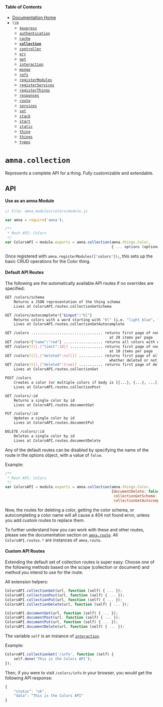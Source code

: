 <!-- -toc- -->
#### Table of Contents

- [Documentation Home](../../../../#documentation)
- `lib`
    - [`$express`](../../docs/lib/$express.md#amnaexpress)
    - [`authentication`](../../docs/lib/authentication.md#amnaauthentication)
    - [`cache`](../../docs/lib/cache.md#amnacache)
    - **[`collection`](../../docs/lib/collection.md#amnacollection)**
    - [`controller`](../../docs/lib/controller.md#amnacontroller)
    - [`err`](../../docs/lib/err.md#amnaerr)
    - [`get`](../../docs/lib/get.md#amnaget)
    - [`interaction`](../../docs/lib/interaction.md#amnainteraction)
    - [`mongo`](../../docs/lib/mongo.md#amnamongo)
    - [`refs`](../../docs/lib/refs.md#amnarefs)
    - [`registerModules`](../../docs/lib/registerModules.md#amnaregistermodules)
    - [`registerServices`](../../docs/lib/registerServices.md#amnaregisterservices)
    - [`registerThings`](../../docs/lib/registerThings.md#amnaregisterthings)
    - [`responses`](../../docs/lib/responses.md#amnaresponses)
    - [`route`](../../docs/lib/route.md#amnaroute)
    - [`services`](../../docs/lib/services.md#amnaservices)
    - [`set`](../../docs/lib/set.md#amnaset)
    - [`stack`](../../docs/lib/stack.md#amnastack)
    - [`start`](../../docs/lib/start.md#amnastart)
    - [`static`](../../docs/lib/static.md#amnastatic)
    - [`thing`](../../docs/lib/thing.md#amnathing)
    - [`things`](../../docs/lib/things.md#amnathings)
    - [`types`](../../docs/lib/types.md#amnatypes)

<!-- - -->

<!-- -title- -->
# `amna.collection`

<!-- - -->

Represents a complete API for a thing. Fully customizable and extendable.

## API

#### Use as an amna Module

```JavaScript
// File: amna_modules/colors/module.js

var amna = require('amna');

/**
 * Rest API: Colors
 */
var ColorsAPI = module.exports = amna.collection(amna.things.Color,
                                                 { ... options (optional) ...});
```

Once registered with `amna.registerModules(['colors']);`, this sets up the basic CRUD operations for the Color thing. 

#### Default API Routes

The following are the automatically available API routes if no overrides are specified:

```bash
GET /colors/schema
    Returns a JSON representation of the thing schema
    Lives at ColorsAPI.routes.collectionGetSchema

GET /colors/autocomplete?{"$input":"bl"}
    Returns colors with a word starting with "bl" (i.e. "light blue", "blue")
    Lives at ColorsAPI.routes.collectionGetAutocomplete

GET /colors ................................. returns first page of non-deleted colors,
                                                at 20 items per page
GET /colors?{"name":"red"} .................. returns all colors with name "red"
GET /colors?[{},{"limit":10}] ............... returns first page of non-deleted colors,
                                                at 10 items per page
GET /colors?[{},{"deleted":null}] ........... returns first page of all colors,
                                                whether deleted or not
GET /colors?[{},{"deleted":true}] ........... returns first page of deleted colors
    Lives at ColorsAPI.routes.collectionGet

POST /colors
    Creates a color (or multiple colors if body is [{...}, {...}, ...])
    Lives at ColorsAPI.routes.collectionPost

GET /colors/:id
    Returns a single color by id
    Lives at ColorsAPI.routes.documentGet

PUT /colors/:id
    Updates a single color by id
    Lives at ColorsAPI.routes.documentPut

DELETE /colors/:id
    Deletes a single color by id
    Lives at ColorsAPI.routes.documentDelete
```

Any of the default routes can be disabled by specifying the name of the route in the options object, with a value of `false`.

Example:

```JavaScript
/**
 * Rest API: Colors
 */
var ColorsAPI = module.exports = amna.collection(amna.things.Color,
                                                 {documentDelete: false,
                                                  collectionGetSchema: false,
                                                  collectionGetAutocomplete: false});
```

Now, the routes for deleting a color, getting the color schema, or autocompleting a color name will all cause a 404 not found error, unless you add custom routes to replace them.

To further understand how you can work with these and other routes, please see the documentation section on [`amna.route`](../../docs/lib/route.md#amnaroute). All `ColorsAPI.routes.*` are instances of `amna.route`.

#### Custom API Routes

Extending the default set of collection routes is super easy. Choose one of the following methods based on the scope (collection or document) and method you intend to use for the route.

All extension helpers:

```JavaScript
ColorsAPI.collectionGet(url, function (self) { ... });
ColorsAPI.collectionPost(url, function (self) { ... });
ColorsAPI.collectionPut(url, function (self) { ... });
ColorsAPI.collectionDelete(url, function (self) { ... });

ColorsAPI.documentGet(url, function (self) { ... });
ColorsAPI.documentPost(url, function (self) { ... });
ColorsAPI.documentPut(url, function (self) { ... });
ColorsAPI.documentDelete(url, function (self) { ... });
```

The variable `self` is an instance of [`interaction`](../../docs/lib/interaction.md#amnainteraction).

Example:

```JavaScript
ColorsAPI.collectionGet('/info', function (self) {
    self.done('This is the Colors API');
});
```

Then, if you were to visit `/colors/info` in your browser, you would get the following API response:

```JavaScript
{
    "status": "ok",
    "data": "This is the Colors API"
}
```

